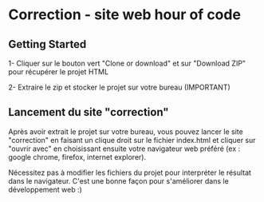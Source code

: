# Correction - site web hour of code

## Getting Started

1- Cliquer sur le bouton vert "Clone or download" et sur "Download ZIP" pour récupérer le projet HTML

2- Extraire le zip et stocker le projet sur votre bureau (IMPORTANT) 

## Lancement du site "correction"

Après avoir extrait le projet sur votre bureau, vous pouvez lancer le site "correction" en faisant un clique droit sur le fichier index.html et cliquer sur "ouvrir avec" en choisissant ensuite votre navigateur web préféré (ex : google chrome, firefox, internet explorer).

Nécessitez pas à modifier les fichiers du projet pour interpréter le résultat dans le navigateur. C'est une bonne façon pour s'améliorer dans le développement web :)

